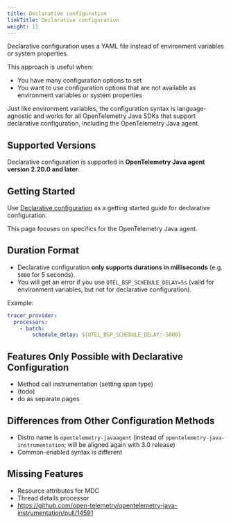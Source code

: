 ```yaml
---
title: Declarative configuration
linkTitle: Declarative configuration
weight: 11
---
```


Declarative configuration uses a YAML file instead of environment variables or system properties.

This approach is useful when:
- You have many configuration options to set
- You want to use configuration options that are not available as environment variables or system properties

Just like environment variables, the configuration syntax is language-agnostic and works for all
OpenTelemetry Java SDKs that support declarative configuration, including the OpenTelemetry Java agent.

## Supported Versions

Declarative configuration is supported in **OpenTelemetry Java agent version 2.20.0 and later**.

## Getting Started

Use [Declarative configuration](/docs/languages/sdk-configuration/declarative-configuration)
as a getting started guide for declarative configuration.

This page focuses on specifics for the OpenTelemetry Java agent.

## Duration Format

- Declarative configuration **only supports durations in milliseconds** (e.g. `5000` for 5 seconds).
- You will get an error if you use `OTEL_BSP_SCHEDULE_DELAY=5s` (valid for environment variables, but not for declarative configuration).

Example:

```yaml
tracer_provider:
  processors:
    - batch:
        schedule_delay: ${OTEL_BSP_SCHEDULE_DELAY:-5000}
```

## Features Only Possible with Declarative Configuration

- Method call instrumentation (setting span type)
- (todo)
- do as separate pages

## Differences from Other Configuration Methods

- Distro name is `opentelemetry-javaagent` (instead of `opentelemetry-java-instrumentation`; will be aligned again with 3.0 release)
- Common-enabled syntax is different

## Missing Features

- Resource attributes for MDC
- Thread details processor
- https://github.com/open-telemetry/opentelemetry-java-instrumentation/pull/14591
